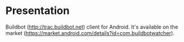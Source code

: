 Presentation
============

Buildbot (http://trac.buildbot.net) client for Android.
It's available on the market (https://market.android.com/details?id=com.buildbotwatcher).
